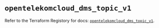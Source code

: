 # `opentelekomcloud_dms_topic_v1`

Refer to the Terraform Registory for docs: [`opentelekomcloud_dms_topic_v1`](https://registry.terraform.io/providers/opentelekomcloud/opentelekomcloud/1.34.2/docs/resources/dms_topic_v1).
